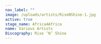 ```yaml
---
nav_label: ""
image: /uploads/artists/RiseNShine-1.jpg
active: true
stage_name: Africa4Africa
name: Various Artists
Discography: Rise ‘N’ Shine
---
```


